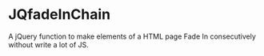 # JQfadeInChain
A jQuery function to make elements of a HTML page Fade In consecutively without write a lot of JS.
